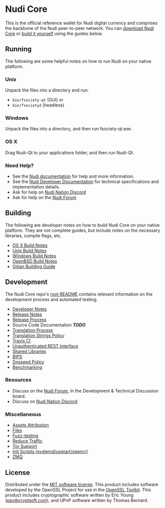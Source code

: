 Nudi Core
==========

This is the official reference wallet for Nudi digital currency and comprises the backbone of the Nudi peer-to-peer network. You can [download Nudi Core](https://www.fsocietychain.com/downloads/) or [build it yourself](#building) using the guides below.

Running
---------------------
The following are some helpful notes on how to run Nudi on your native platform.

### Unix

Unpack the files into a directory and run:

- `bin/fsociety-qt` (GUI) or
- `bin/fsocietyd` (headless)

### Windows

Unpack the files into a directory, and then run fsociety-qt.exe.

### OS X

Drag Nudi-Qt to your applications folder, and then run Nudi-Qt.

### Need Help?

* See the [Nudi documentation](https://docs.fsocietychain.com)
for help and more information.
* See the [Nudi Developer Documentation](https://fsociety-docs.github.io/) 
for technical specifications and implementation details.
* Ask for help on [Nudi Nation Discord](http://fsocietychat.org)
* Ask for help on the [Nudi Forum](https://fsocietychain.com/forum)

Building
---------------------
The following are developer notes on how to build Nudi Core on your native platform. They are not complete guides, but include notes on the necessary libraries, compile flags, etc.

- [OS X Build Notes](build-osx.md)
- [Unix Build Notes](build-unix.md)
- [Windows Build Notes](build-windows.md)
- [OpenBSD Build Notes](build-openbsd.md)
- [Gitian Building Guide](gitian-building.md)

Development
---------------------
The Nudi Core repo's [root README](/README.md) contains relevant information on the development process and automated testing.

- [Developer Notes](developer-notes.md)
- [Release Notes](release-notes.md)
- [Release Process](release-process.md)
- Source Code Documentation ***TODO***
- [Translation Process](translation_process.md)
- [Translation Strings Policy](translation_strings_policy.md)
- [Travis CI](travis-ci.md)
- [Unauthenticated REST Interface](REST-interface.md)
- [Shared Libraries](shared-libraries.md)
- [BIPS](bips.md)
- [Dnsseed Policy](dnsseed-policy.md)
- [Benchmarking](benchmarking.md)

### Resources
* Discuss on the [Nudi Forum](https://fsocietychain.com/forum), in the Development & Technical Discussion board.
* Discuss on [Nudi Nation Discord](http://fsocietychat.org)

### Miscellaneous
- [Assets Attribution](assets-attribution.md)
- [Files](files.md)
- [Fuzz-testing](fuzzing.md)
- [Reduce Traffic](reduce-traffic.md)
- [Tor Support](tor.md)
- [Init Scripts (systemd/upstart/openrc)](init.md)
- [ZMQ](zmq.md)

License
---------------------
Distributed under the [MIT software license](/COPYING).
This product includes software developed by the OpenSSL Project for use in the [OpenSSL Toolkit](https://www.openssl.org/). This product includes
cryptographic software written by Eric Young ([eay@cryptsoft.com](mailto:eay@cryptsoft.com)), and UPnP software written by Thomas Bernard.
